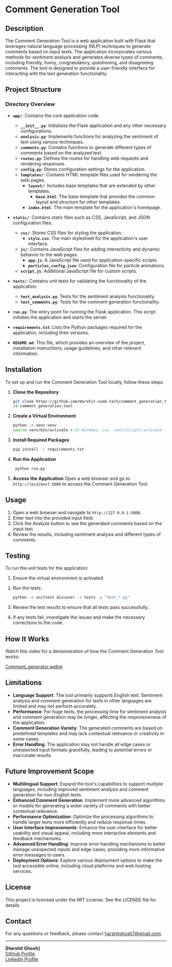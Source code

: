 # Comment Generation Tool

## Description

The Comment Generation Tool is a web application built with Flask that leverages natural language processing (NLP) techniques to generate comments based on input texts. The application incorporates various methods for sentiment analysis and generates diverse types of comments, including friendly, funny, congratulatory, questioning, and disagreeing comments. The tool is designed to provide a user-friendly interface for interacting with the text generation functionality.

## Project Structure

### Directory Overview

- **`app/`**: Contains the core application code.
  - **`__init__.py`**: Initializes the Flask application and any other necessary configurations.
  - **`analysis.py`**: Implements functions for analyzing the sentiment of text using various techniques.
  - **`comments.py`**: Contains functions to generate different types of comments based on the analyzed text.
  - **`routes.py`**: Defines the routes for handling web requests and rendering responses.
  - **`config.py`**: Stores configuration settings for the application.
  - **`templates/`**: Contains HTML template files used for rendering the web pages.
    - **`layout/`**: Includes base templates that are extended by other templates.
      - **`base.html`**: The base template that provides the common layout and structure for other templates.
    - **`index.html`**: The main template for the application's homepage.

- **`static/`**: Contains static files such as CSS, JavaScript, and JSON configuration files.
  - **`css/`**: Stores CSS files for styling the application.
    - **`style.css`**: The main stylesheet for the application's user interface.
  - **`js/`**: Contains JavaScript files for adding interactivity and dynamic behavior to the web pages.
    - **`app.js`**: A JavaScript file used for application-specific scripts.
    - **`particles_config.json`**: Configuration file for particle animations.
  - **`script.js`**: Additional JavaScript file for custom scripts.

- **`tests/`**: Contains unit tests for validating the functionality of the application.
  - **`test_analysis.py`**: Tests for the sentiment analysis functionality.
  - **`test_comments.py`**: Tests for the comment generation functionality.

- **`run.py`**: The entry point for running the Flask application. This script initiates the application and starts the server.

- **`requirements.txt`**: Lists the Python packages required for the application, including their versions.

- **`README.md`**: This file, which provides an overview of the project, installation instructions, usage guidelines, and other relevant information.

## Installation

To set up and run the Comment Generation Tool locally, follow these steps:

1. **Clone the Repository**

   ```bash
   git clone https://github.com/Harshit-code-tech/comment_generation_tool.git
   cd comment_generation_tool
    ```
2. **Create a Virtual Environment**

   ```bash
   python -m venv venv
   source venv/bin/activate # On Windows, use .venv\Scripts\activate
   ```
3. **Install Required Packages**

   ```bash
   pip install -r requirements.txt
   ```
4. **Run the Application**

   ```bash
    python run.py
    ```
5. **Access the Application**
Open a web browser and go to `http://localhost:5000` to access the Comment Generation Tool.

## Usage

1. Open a web browser and navigate to `http://127.0.0.1:5000`.
2. Enter text into the provided input field.
3. Click the Analyze button to see the generated comments based on the input text.
4. Review the results, including sentiment analysis and different types of comments.

## Testing

To run the unit tests for the application:

1. Ensure the virtual environment is activated.
2. Run the tests:

   ```bash
   python -m unittest discover -s tests -p "test_*.py"
   ```
3. Review the test results to ensure that all tests pass successfully.
4. If any tests fail, investigate the issues and make the necessary corrections to the code.


## How It Works

Watch this video for a demonstration of how the Comment Generation Tool works:

[Comment_generator.webm](https://github.com/user-attachments/assets/1780e06a-c770-4930-befc-ac624b6d26a3)

## Limitations

- **Language Support**: The tool primarily supports English text. Sentiment analysis and comment generation for texts in other languages are limited and may not perform accurately.
- **Performance**: For huge texts, the processing time for sentiment analysis and comment generation may be longer, affecting the responsiveness of the application.
- **Comment Generation Variety**: The generated comments are based on predefined templates and may lack contextual relevance or creativity in some cases.
- **Error Handling**: The application may not handle all edge cases or unexpected input formats gracefully, leading to potential errors or inaccurate results.

## Future Improvement Scope

- **Multilingual Support**: Expand the tool's capabilities to support multiple languages, including improved sentiment analysis and comment generation for non-English texts.
- **Enhanced Comment Generation**: Implement more advanced algorithms or models for generating a wider variety of comments with better contextual relevance.
- **Performance Optimization**: Optimize the processing algorithms to handle larger texts more efficiently and reduce response times.
- **User Interface Improvements**: Enhance the user interface for better usability and visual appeal, including more interactive elements and feedback mechanisms.
- **Advanced Error Handling**: Improve error handling mechanisms to better manage unexpected inputs and edge cases, providing more informative error messages to users.
- **Deployment Options**: Explore various deployment options to make the tool accessible online, including cloud platforms and web hosting services.

## License
This project is licensed under the MIT License. See the LICENSE file for details.



## Contact

For any questions or feedback, please contact [harshitghosh7@gmail.com](mailto:harshitghosh7@gmail.com).

---

**[Harshit Ghosh]**  
[GitHub Profile](https://github.com/Harshit-code-tech)  
[LinkedIn Profile](https://www.linkedin.com/in/harshit-ghosh-026622272/)
